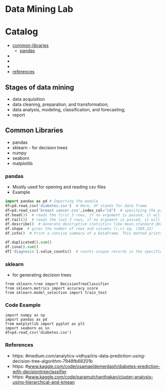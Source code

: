 Data Mining Lab
===========================

# Catalog
* [common-libraries](#common-libraries)
	* [pandas](#pandas)
* [](#)
* [](#)
* [](#)
* [references](#references)


## Stages of data mining
* data acquisition
* data cleaning, preparation, and transformation;
* data analysis, modeling, classification, and forecasting;
* report


## Common Libraries
* pandas
* sklearn - for decision trees
* numpy
* seaborn
* matplotlib


### pandas
* Mostly used for opening and reading csv files
* Example

```python
import pandas as pd # Importing the module
df=pd.read_csv('diabetes.csv')  # Here, df stands for data frame
df=pd.read_csv('breast cancer.csv',index_col="id")  # specifying the primary key
df.head(3)  # reads the first 3 rows, if no argument is passed, it will print the first 5 rows
df.tail(3)  # reads the last 3 rows, if no argument is passed, it will print the last 5 rows
df.describe()  # Generate descriptive statistics like mean,standard_deviation,count,25%,75% etc
df.shape  # gives the number of rows and columns (r,c) eg. (569,32)
df.info()  # Print a concise summary of a DataFrame. This method prints information about a DataFrame including the index dtype and columns, non-null values and memory usage 

df.duplicated().sum()
df.isna().sum()
df['diagnosis'].value_counts()  # counts unique records in the specified column

```


### sklearn
* for generating decision trees
```
from sklearn.tree import DecisionTreeClassifier
from sklearn.metrics import accuracy_score
from sklearn.model_selection import train_test
```



### Code Example
```
import numpy as np
import pandas as pd
from matplotlib import pyplot as plt
import seaborn as sn
df=pd.read_csv('diabetes.csv')
```

### References
* https: #medium.com/analytics-vidhya/iris-data-prediction-using-decision-tree-algorithm-7948fb68201b
* https: #www.kaggle.com/code/osamaeldemerdash/diabetes-prediction-with-decisiontreeclassifier
* https: #www.kaggle.com/code/paramutchanthakan/cluster-analysis-using-hierarchical-and-kmean